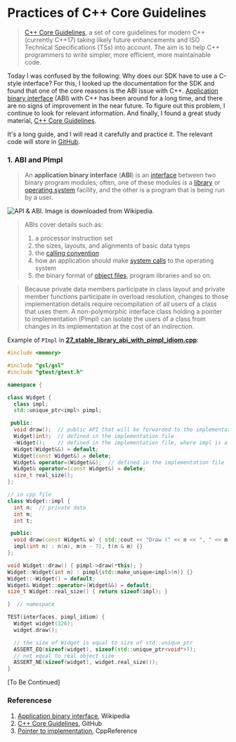 # Practices of C++ Core Guidelines

> [C++ Core Guidelines](http://isocpp.github.io/CppCoreGuidelines/CppCoreGuidelines), a set of core guidelines for modern C++ (currently C++17) taking likely future enhancements and ISO Technical Specifications (TSs) into account. The aim is to help C++ programmers to write simpler, more efficient, more maintainable code.

Today I was confused by the following: Why does our SDK have to use a C-style interface? For this, I looked up the documentation for the SDK and found that one of the core reasons is the ABI issue with C++. [Application binary interface](https://en.wikipedia.org/wiki/Application_binary_interface) (ABI) with C++ has been around for a long time, and there are no signs of improvement in the near future. To figure out this problem, I continue to look for relevant information. And finally, I found a great study material, [C++ Core Guidelines](http://isocpp.github.io/CppCoreGuidelines/CppCoreGuidelines).

It's a long guide, and I will read it carefully and practice it. The relevant code will store in [GitHub](https://github.com/FebruaryBreeze/cpp-core-guideline-practices).

### 1. ABI and PImpl

> An **application binary interface** (**ABI**) is an [interface](https://en.wikipedia.org/wiki/Interface_(computing)) between two binary program modules; often, one of these modules is a [library](https://en.wikipedia.org/wiki/Library_(computing)) or [operating system](https://en.wikipedia.org/wiki/Operating_system) facility, and the other is a program that is being run by a user.

![API & ABI. Image is downloaded from Wikipedia.](../images/5ec19443823c45790bb4d1524a75bcd1.svg)

>  ABIs cover details such as:
>
> 1. a processor instruction set
> 2. the sizes, layouts, and alignments of basic data tyeps
> 3. the [calling convention](https://en.wikipedia.org/wiki/Calling_convention)
> 4. how an application should make [system calls](https://en.wikipedia.org/wiki/System_call) to the operating system
> 5. the binary format of [object files](https://en.wikipedia.org/wiki/Object_file), program libraries and so on.

> Because private data members participate in class layout and private member functions participate in overload resolution, changes to those implementation details require recompilation of all users of a class that uses them. A non-polymorphic interface class holding a pointer to implementation (Pimpl) can isolate the users of a class from changes in its implementation at the cost of an indirection.

Example of `PImpl` in [**27_stable_library_abi_with_pimpl_idiom.cpp**](https://github.com/FebruaryBreeze/cpp-core-guideline-practices/blob/master/src/02_interfaces/27_stable_library_abi_with_pimpl_idiom.cpp):

```c++
#include <memory>

#include "gsl/gsl"
#include "gtest/gtest.h"

namespace {

class Widget {
  class impl;
  std::unique_ptr<impl> pimpl;

 public:
  void draw();  // public API that will be forwarded to the implementation
  Widget(int);  // defined in the implementation file
  ~Widget();    // defined in the implementation file, where impl is a complete type
  Widget(Widget&&) = default;
  Widget(const Widget&) = delete;
  Widget& operator=(Widget&&);  // defined in the implementation file
  Widget& operator=(const Widget&) = delete;
  size_t real_size();
};

// in cpp file
class Widget::impl {
  int n;  // private data
  int m;
  int t;

 public:
  void draw(const Widget& w) { std::cout << "Draw (" << n << ", " << m << ")" << std::endl; }
  impl(int n) : n(n), m(n - 7), t(n & m) {}
};

void Widget::draw() { pimpl->draw(*this); }
Widget::Widget(int n) : pimpl{std::make_unique<impl>(n)} {}
Widget::~Widget() = default;
Widget& Widget::operator=(Widget&&) = default;
size_t Widget::real_size() { return sizeof(impl); }

}  // namespace

TEST(interfaces, pimpl_idiom) {
  Widget widget(326);
  widget.draw();

  // the size of Widget is equal to size of std::unique_ptr
  ASSERT_EQ(sizeof(widget), sizeof(std::unique_ptr<void*>));
  // not equal to real object size
  ASSERT_NE(sizeof(widget), widget.real_size());
}
```

[To Be Continued]

### Referencese

1. [Application binary interface](https://en.wikipedia.org/wiki/Application_binary_interface), Wikipedia
2. [C++ Core Guidelines](http://isocpp.github.io/CppCoreGuidelines/CppCoreGuidelines), GitHub
3. [Pointer to implementation](https://en.cppreference.com/w/cpp/language/pimpl), CppReference

